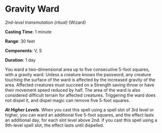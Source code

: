 # Gravity Ward
*2nd-level transmutation (ritual)* (Wizard)

**Casting Time**: 1 minute

**Range**: 30 feet

**Components**: V, S

**Duration**: 1 day

You ward a two-dimensional area up to five consecutive 5-foot squares, with a gravity ward. Unless a creature knows the password, any creature touching the surface of the ward is affected by the increased gravity of the area. Affected creatures must succeed on a Strength saving throw or have their movement speed reduced by half. The area of the ward is also considered difficult terrain for affected creatures. Triggering the ward does not dispel it, and dispel magic can remove five 5-foot squares.

***At Higher Levels***. When you cast this spell using a spell slot of 3rd level or higher, you can ward an additional five 5-foot squares, and the effect lasts an additional day, for each slot level above 2nd. If you cast this spell using a 9th-level spell slot, the effect lasts until dispelled.

